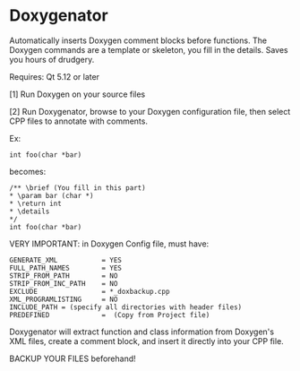# Doxygenator
Automatically inserts Doxygen comment blocks before functions. The Doxygen commands are a template or skeleton, you fill in the details. Saves you hours of drudgery.

Requires: Qt 5.12 or later

[1] Run Doxygen on your source files

[2] Run Doxygenator, browse to your Doxygen configuration file, then select CPP files to annotate with comments.

Ex: 

	int foo(char *bar)

becomes:


	/** \brief (You fill in this part)
	* \param bar (char *)
	* \return int
	* \details 
	*/
	int foo(char *bar)
  
VERY IMPORTANT: in Doxygen Config file, must have:

	GENERATE_XML           = YES
	FULL_PATH_NAMES        = YES
	STRIP_FROM_PATH        = NO
	STRIP_FROM_INC_PATH    = NO
	EXCLUDE                = *_doxbackup.cpp
	XML_PROGRAMLISTING     = NO
	INCLUDE_PATH = (specify all directories with header files)
	PREDEFINED             =  (Copy from Project file)

Doxygenator will extract function and class information from Doxygen's XML files, create a comment block, and insert it directly into your CPP file.

BACKUP YOUR FILES beforehand!

